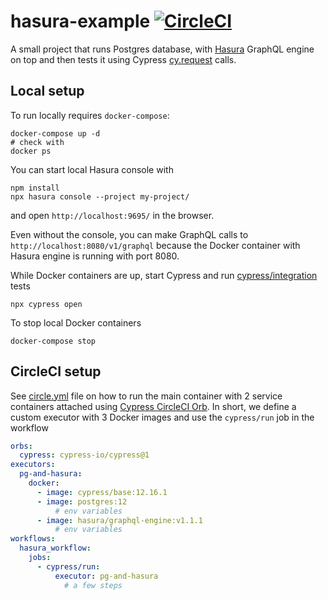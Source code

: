 # hasura-example [![CircleCI](https://circleci.com/gh/bahmutov/hasura-example/tree/master.svg?style=svg)](https://circleci.com/gh/bahmutov/hasura-example/tree/master)

A small project that runs Postgres database, with [Hasura](https://hasura.io/) GraphQL engine on top and then tests it using Cypress [cy.request](https://on.cypress.io/request) calls.

## Local setup

To run locally requires `docker-compose`:

```shell
docker-compose up -d
# check with
docker ps
```

You can start local Hasura console with

```shell
npm install
npx hasura console --project my-project/
```

and open `http://localhost:9695/` in the browser.

Even without the console, you can make GraphQL calls to `http://localhost:8080/v1/graphql` because the Docker container with Hasura engine is running with port 8080.

While Docker containers are up, start Cypress and run [cypress/integration](cypress/integration) tests

```shell
npx cypress open
```

To stop local Docker containers

```shell
docker-compose stop
```

## CircleCI setup

See [circle.yml](circle.yml) file on how to run the main container with 2 service containers attached using [Cypress CircleCI Orb](https://github.com/cypress-io/circleci-orb). In short, we define a custom executor with 3 Docker images and use the `cypress/run` job in the workflow

```yml
orbs:
  cypress: cypress-io/cypress@1
executors:
  pg-and-hasura:
    docker:
      - image: cypress/base:12.16.1
      - image: postgres:12
          # env variables
      - image: hasura/graphql-engine:v1.1.1
          # env variables
workflows:
  hasura_workflow:
    jobs:
      - cypress/run:
          executor: pg-and-hasura
            # a few steps
```
